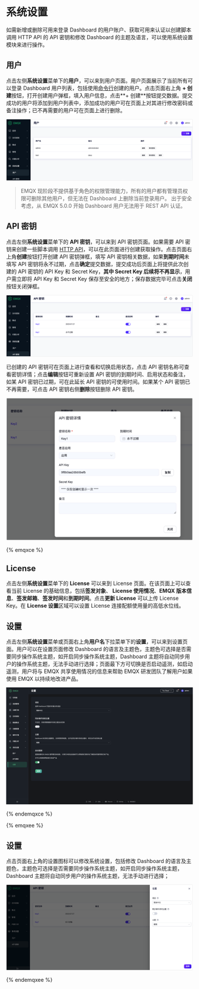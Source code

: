 # 系统设置

如需新增或删除可用来登录 Dashboard 的用户账户、获取可用来认证以创建脚本调用 HTTP API 的 API 密钥和修改 Dashboard 的主题及语言，可以使用系统设置模块来进行操作。

## 用户

点击左侧**系统设置**菜单下的**用户**，可以来到用户页面。用户页面展示了当前所有可以登录 Dashboard 用户列表，包括使用[命令行](../admin/cli.md)创建的用户。点击页面右上角 **+ 创建**按钮，打开创建用户弹框，填入用户信息，点击**+ 创建**按钮提交数据。提交成功的用户将添加到用户列表中，添加成功的用户可在页面上对其进行修改密码或备注操作；已不再需要的用户可在页面上进行删除。

<img src="./assets/users.png" alt="image" style="zoom:67%;" />

> EMQX 现阶段不提供基于角色的权限管理能力，所有的用户都有管理员权限可删除其他用户，但无法在 Dashboard 上删除当前登录用户。
> 出于安全考虑，从 EMQX 5.0.0 开始 Dashboard 用户无法用于 REST API 认证。

## API 密钥

点击左侧**系统设置**菜单下的 **API 密钥**，可以来到 API 密钥页面。如果需要 API 密钥来创建一些脚本调用 [HTTP API](../admin/api.md)，可以在此页面进行创建获取操作。点击页面右上角**创建**按钮打开创建 API 密钥弹框，填写 API 密钥相关数据，如果**到期时间**未填写 API 密钥将永不过期，点击**确定**提交数据，提交成功后页面上将提供此次创建的 API 密钥的 API Key 和 Secret Key，**其中 Secret Key 后续将不再显示**，用户需立即将 API Key 和 Secret Key 保存至安全的地方；保存数据完毕可点击**关闭**按钮关闭弹框。

<img src="./assets/api-key.png" alt="image" style="zoom:67%;" />

已创建的 API 密钥可在页面上进行查看和切换启用状态，点击 API 密钥名称可查看密钥详情；点击**编辑**按钮可重新设置 API 密钥的到期时间、启用状态和备注，如某 API 密钥已过期，可在此延长 API 密钥的可使用时间。如果某个 API 密钥已不再需要，可点击 API 密钥右侧**删除**按钮删除 API 密钥。

<img src="./assets/api-key-detail.png" alt="image" style="zoom:50%;" />

{% emqxce %}

## License

点击左侧**系统设置**菜单下的 **License** 可以来到 License 页面。在该页面上可以查看当前 License 的基础信息，包括**签发对象**、 **License 使用情况**、**EMQX 版本信息**、**签发邮箱**、**签发时间**和**到期时间**。点击**更新 License** 可以上传 License Key。在 **License 设置**区域可以设置 License 连接配额使用量的高低水位线。

## 设置

点击左侧**系统设置**菜单或页面右上角**用户名**下拉菜单下的**设置**，可以来到设置页面。用户可以在设置页面修改 Dashboard 的语言及主题色，主题色可选择是否需要同步操作系统主题，如开启同步操作系统主题，Dashboard 主题将自动同步用户的操作系统主题，无法手动进行选择；页面最下方可切换是否启动遥测，如启动遥测，用户将与 EMQX 共享使用情况的信息来帮助 EMQX 研发团队了解用户如果使用 EMQX 以持续地改进产品。

![image](./assets/settings.png)

{% endemqxce %}

{% emqxee %}

## 设置

点击页面右上角的设置图标可以修改系统设置，包括修改 Dashboard 的语言及主题色，主题色可选择是否需要同步操作系统主题，如开启同步操作系统主题，Dashboard 主题将自动同步用户的操作系统主题，无法手动进行选择；

<img src="./assets/settings_ee.png" alt="settings_ee" style="zoom:67%;" />

{% endemqxee %}
